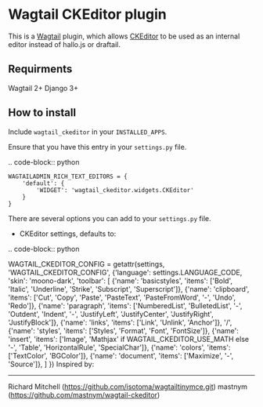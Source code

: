 # Wagtail CKEditor plugin

This is a [Wagtail](https://wagtail.io/) plugin, which allows [CKEditor](http://ckeditor.com/) to be used as an internal editor
instead of hallo.js or draftail.

## Requirments

Wagtail 2+
Django 3+

## How to install

Include `wagtail_ckeditor` in your `INSTALLED_APPS`.

Ensure that you have this entry in your `settings.py` file.

.. code-block:: python

    WAGTAILADMIN_RICH_TEXT_EDITORS = {
        'default': {
            'WIDGET': 'wagtail_ckeditor.widgets.CKEditor'
        }
    }

There are several options you can add to your `settings.py` file.

- CKEditor settings, defaults to:

.. code-block:: python

  WAGTAIL_CKEDITOR_CONFIG = getattr(settings, 'WAGTAIL_CKEDITOR_CONFIG',
  {'language': settings.LANGUAGE_CODE,
  'skin': 'moono-dark',
  'toolbar': [
  {'name': 'basicstyles',
  'items': ['Bold', 'Italic', 'Underline', 'Strike', 'Subscript', 'Superscript']},
  {'name': 'clipboard',
  'items': ['Cut', 'Copy', 'Paste', 'PasteText', 'PasteFromWord', '-', 'Undo',
  'Redo']},
  {'name': 'paragraph',
  'items': ['NumberedList', 'BulletedList', '-', 'Outdent', 'Indent', '-',
  'JustifyLeft', 'JustifyCenter', 'JustifyRight', 'JustifyBlock']},
  {'name': 'links', 'items': ['Link', 'Unlink', 'Anchor']},
  '/',
  {'name': 'styles', 'items': ['Styles', 'Format', 'Font', 'FontSize']},
  {'name': 'insert',
  'items': ['Image', 'Mathjax' if WAGTAIL_CKEDITOR_USE_MATH else '-', 'Table',
  'HorizontalRule', 'SpecialChar']},
  {'name': 'colors', 'items': ['TextColor', 'BGColor']},
  {'name': 'document', 'items': ['Maximize', '-', 'Source']},
  ]
  })
  Inspired by:

---

Richard Mitchell (https://github.com/isotoma/wagtailtinymce.git)
mastnym (https://github.com/mastnym/wagtail-ckeditor)
